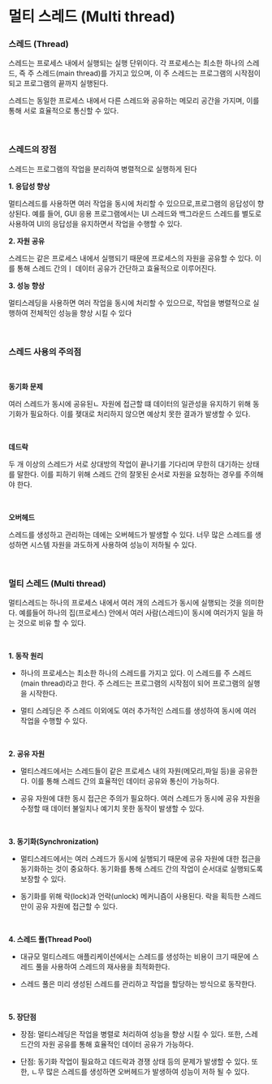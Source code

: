 # 멀티 스레드 (Multi thread)

### 스레드 (Thread)

스레드는 프로세스 내에서 실행되는 실행 단위이다. 각 프로세스는 최소한 하나의 스레드, 즉 주 스레드(main thread)를 가지고 있으며, 이 주 스레드는 프로그램의 시작점이 되고 프로그램의 끝까지 실행된다.

스레드는 동일한 프로세스 내에서 다른 스레드와 공유하는 메모리 공간을 가지며, 이를 통해 서로 효율적으로 통신할 수 있다.

<br>

### 스레드의 장점

스레드는 프로그램의 작업을 분리하여 병렬적으로 실행하게 된다

**1. 응답성 향상**

멀티스레드를 사용하면 여러 작업을 동시에 처리할 수 있으므로,프로그램의 응답성이 향상된다. 예를 들어, GUI 응용 프로그램에서는 UI 스레드와 백그라운드 스레드를 별도로 사용하여 UI의 응답성을 유지하면서 작업을 수행할 수 있다.

**2. 자원 공유**

스레드는 같은 프로세스 내에서 실행되기 때문에 프로세스의 자원을 공유할 수 있다. 이를 통해 스레드 간의ㅣ 데이터 공유가 간단하고 효율적으로 이루어진다.

**3. 성능 향상**

멀티스레딩을 사용하면 여러 작업을 동시에 처리할 수 있으므로, 작업을 병렬적으로 실행하여 전체적인 성능을 향상 시킬 수 있다

<br>

### 스레드 사용의 주의점

<br>

**동기화 문제**

여러 스레드가 동시에 공유된ㄴ 자원에 접근할 떄 데이터의 일관성을 유지하기 위해 동기화가 필요하다. 이를 젲대로 처리하지 않으면 예상치 못한 결과가 발생할 수 있다.

<br>

**데드락**

두 개 이상의 스레드가 서로 상대방의 작업이 끝나기를 기다리며 무한히 대기하는 상태를 말한다. 이를 피하기 위해 스레드 간의 잘못된 순서로 자원을 요청하는 경우를 주의해야 한다.

<br>

**오버헤드**

스레드를 생성하고 관리하는 데에는 오버헤드가 발생할 수 있다. 너무 많은 스레드를 생성하면 시스템 자원을 과도하게 사용하여 성능이 저하될 수 있다.

<br>

### 멀티 스레드 (Multi thread)

멀티스레드는 하나의 프로세스 내에서 여러 개의 스레드가 동시에 실행되는 것을 의미한다. 예를들어 하나의 집(프로세스) 안에서 여러 사람(스레드)이 동시에 여러가지 일을 하는 것으로 비유 할 수 있다.

<br>

**1. 동작 원리**

- 하나의 프로세스는 최소한 하나의 스레드를 가지고 있다. 이 스레드를 주 스레드(main thread)라고 한다. 주 스레드는 프로그램의 시작점이 되어 프로그램의 실행을 시작한다.

- 멀티 스레딩은 주 스레드 이외에도 여러 추가적인 스레드를 생성하여 동시에 여러 작업을 수행할 수 있다.

<br>

**2. 공유 자원**

- 멀티스레드에서는 스레드들이 같은 프로세스 내의 자원(메모리,파일 등)을 공유한다. 이를 통해 스레드 간의 효율적인 데이터 공유와 통신이 가능하다.

- 공유 자원에 대한 동시 접근은 주의가 필요하다. 여러 스레드가 동시에 공유 자원을 수정할 때 데이터 불일치나 예기치 못한 동작이 발생할 수 있다.

<br>

**3. 동기화(Synchronization)**

- 멀티스레드에서는 여러 스레드가 동시에 실행되기 때문에 공유 자원에 대한 접근을 동기화하는 것이 중요하다. 동기화를 통해 스레드 간의 작업이 순서대로 실행되도록 보장할 수 있다.

- 동기화를 위해 락(lock)과 언락(unlock) 메커니즘이 사용된다. 락을 획득한 스레드만이 공유 자원에 접근할 수 있다.

<br>

**4. 스레드 풀(Thread Pool)**

- 대규모 멀티스레드 애플리케이션에서는 스레드를 생성하는 비용이 크기 때문에 스레드 풀을 사용하여 스레드의 재사용을 최적화한다.

- 스레드 풀은 미리 생성된 스레드를 관리하고 작업을 할당하는 방식으로 동작한다.

<br>

**5. 장단점**

- 장점: 멀티스레딩은 작업을 병렬로 처리하여 성능을 향상 시킬 수 있다. 또한, 스레드간의 자원 공유를 통해 효율적인 데이터 공유가 가능하다.

- 단점: 동기화 작업이 필요하고 데드락과 경쟁 상태 등의 문제가 발생할 수 있다. 또한, ㄴ무 많은 스레드를 생성하면 오버헤드가 발생하여 성능이 저하 될 수 있다.
